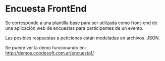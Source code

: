 # Encuesta FrontEnd
Se corresponde a una plantilla base para ser utilizada como front-end de una aplicación web de encuestas para participantes de un evento.

Las posibles respuestas a peticiones están modeladas en archivos .JSON.

Se puede ver la demo funcionando en: http://demos.coodesoft.com.ar/encuesta1/
